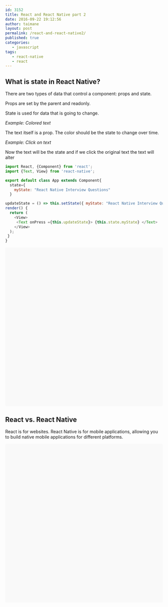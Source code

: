```yaml
---
id: 3152
title: React and React Native part 2
date: 2016-09-22 19:12:56
author: taimane
layout: post
permalink: /react-and-react-native2/
published: true
categories:
   - javascript
tags:
   - react-native
   - react
---
```



## What is state in React Native?

There are two types of data that control a component: props and state. 

Props are set by the parent and readonly. 

State is used for data that is going to change.


*Example: Colored text*

The text itself is a prop. The color should be the state to change over time.


*Example: Click on text*

Now the text will be the state and if we click the original text the text will alter

```js
import React, {Component} from 'react';
import {Text, View} from 'react-native';

export default class App extends Component{
  state={
    myState: "React Native Interview Questions"
  }

updateState = () => this.setState({ myState: "React Native Interview Questions and Answers" })
render() {
  return (
    <View>
     <Text onPress ={this.updateState}> {this.state.myState} </Text>
    </View>
  );
 }
}
```

<div data-snack-id="@intelnovel/supportive-banana" data-snack-platform="web" data-snack-preview="true" data-snack-theme="light" style="overflow:hidden;background:#F9F9F9;border:1px solid var(--color-border);border-radius:4px;height:505px;width:100%"></div>
<script async src="https://snack.expo.dev/embed.js"></script>

## React vs. React Native

React is for websites.
React Native is for mobile applications, allowing you to build native mobile applications for different platforms.

<div data-snack-id="@intelnovel/supportive-banana" data-snack-platform="web" data-snack-preview="true" data-snack-theme="light" style="overflow:hidden;background:#F9F9F9;border:1px solid var(--color-border);border-radius:4px;height:505px;width:100%"></div>
<script async src="https://snack.expo.dev/embed.js"></script>